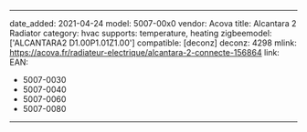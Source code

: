 
---
date_added: 2021-04-24
model: 5007-00x0
vendor: Acova
title: Alcantara 2 Radiator
category: hvac
supports: temperature, heating
zigbeemodel: ['ALCANTARA2 D1.00P1.01Z1.00']
compatible: [deconz]
deconz: 4298
mlink: https://acova.fr/radiateur-electrique/alcantara-2-connecte-156864
link: 
EAN: 
  - 5007-0030
  - 5007-0040
  - 5007-0060
  - 5007-0080
---


